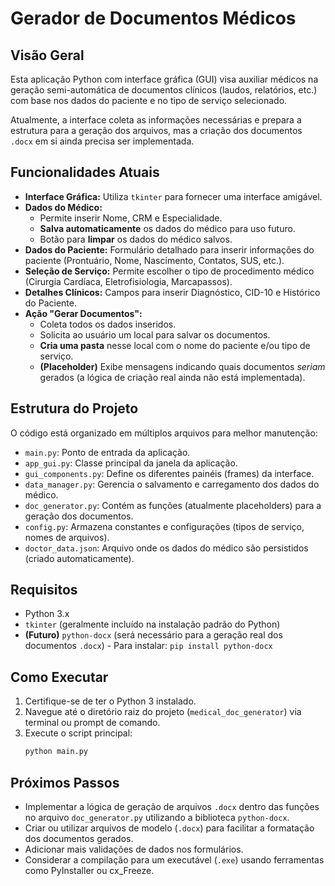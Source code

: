 # Gerador de Documentos Médicos

## Visão Geral

Esta aplicação Python com interface gráfica (GUI) visa auxiliar médicos na geração semi-automática de documentos clínicos (laudos, relatórios, etc.) com base nos dados do paciente e no tipo de serviço selecionado.

Atualmente, a interface coleta as informações necessárias e prepara a estrutura para a geração dos arquivos, mas a criação dos documentos `.docx` em si ainda precisa ser implementada.

## Funcionalidades Atuais

* **Interface Gráfica:** Utiliza `tkinter` para fornecer uma interface amigável.
* **Dados do Médico:**
    * Permite inserir Nome, CRM e Especialidade.
    * **Salva automaticamente** os dados do médico para uso futuro.
    * Botão para **limpar** os dados do médico salvos.
* **Dados do Paciente:** Formulário detalhado para inserir informações do paciente (Prontuário, Nome, Nascimento, Contatos, SUS, etc.).
* **Seleção de Serviço:** Permite escolher o tipo de procedimento médico (Cirurgia Cardíaca, Eletrofisiologia, Marcapassos).
* **Detalhes Clínicos:** Campos para inserir Diagnóstico, CID-10 e Histórico do Paciente.
* **Ação "Gerar Documentos":**
    * Coleta todos os dados inseridos.
    * Solicita ao usuário um local para salvar os documentos.
    * **Cria uma pasta** nesse local com o nome do paciente e/ou tipo de serviço.
    * **(Placeholder)** Exibe mensagens indicando quais documentos *seriam* gerados (a lógica de criação real ainda não está implementada).

## Estrutura do Projeto

O código está organizado em múltiplos arquivos para melhor manutenção:

* `main.py`: Ponto de entrada da aplicação.
* `app_gui.py`: Classe principal da janela da aplicação.
* `gui_components.py`: Define os diferentes painéis (frames) da interface.
* `data_manager.py`: Gerencia o salvamento e carregamento dos dados do médico.
* `doc_generator.py`: Contém as funções (atualmente placeholders) para a geração dos documentos.
* `config.py`: Armazena constantes e configurações (tipos de serviço, nomes de arquivos).
* `doctor_data.json`: Arquivo onde os dados do médico são persistidos (criado automaticamente).

## Requisitos

* Python 3.x
* `tkinter` (geralmente incluído na instalação padrão do Python)
* **(Futuro)** `python-docx` (será necessário para a geração real dos documentos `.docx`) - Para instalar: `pip install python-docx`

## Como Executar

1.  Certifique-se de ter o Python 3 instalado.
2.  Navegue até o diretório raiz do projeto (`medical_doc_generator`) via terminal ou prompt de comando.
3.  Execute o script principal:
    ```bash
    python main.py
    ```

## Próximos Passos

* Implementar a lógica de geração de arquivos `.docx` dentro das funções no arquivo `doc_generator.py` utilizando a biblioteca `python-docx`.
* Criar ou utilizar arquivos de modelo (`.docx`) para facilitar a formatação dos documentos gerados.
* Adicionar mais validações de dados nos formulários.
* Considerar a compilação para um executável (`.exe`) usando ferramentas como PyInstaller ou cx_Freeze.